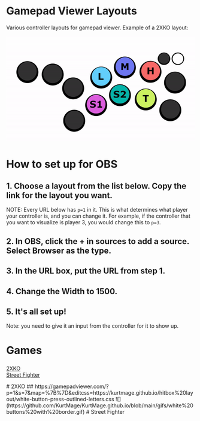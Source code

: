 # Gamepad Viewer Layouts

Various controller layouts for gamepad viewer. Example of a 2XKO layout:

![](https://github.com/KurtMage/KurtMage.github.io/blob/main/gifs/white%20buttons%20with%20border.gif)

# How to set up for OBS
## 1. Choose a layout from the list below. Copy the link for the layout you want.
NOTE: Every URL below has `p=1` in it. This is what determines what player your controller is, and you can change it. For example, if the controller that you want to visualize is player 3, you would change this to `p=3`.
## 2. In OBS, click the + in sources to add a source. Select Browser as the type.
## 3. In the URL box, put the URL from step 1.
## 4. Change the Width to 1500.
## 5. It's all set up! 
Note: you need to give it an input from the controller for it to show up.


# Games
#####  
[2XKO](#2xko)  
[Street Fighter](#street-fighter)

<a name="2xko"/>
# 2XKO
## https://gamepadviewer.com/?p=1&s=7&map=%7B%7D&editcss=https://kurtmage.github.io/hitbox%20layout/white-button-press-outlined-letters.css
![](https://github.com/KurtMage/KurtMage.github.io/blob/main/gifs/white%20buttons%20with%20border.gif)

<a name="street-fighter"/>
# Street Fighter
